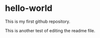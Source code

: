 # hello-world
This is my first github repository.

This is another test of editing the readme file.
